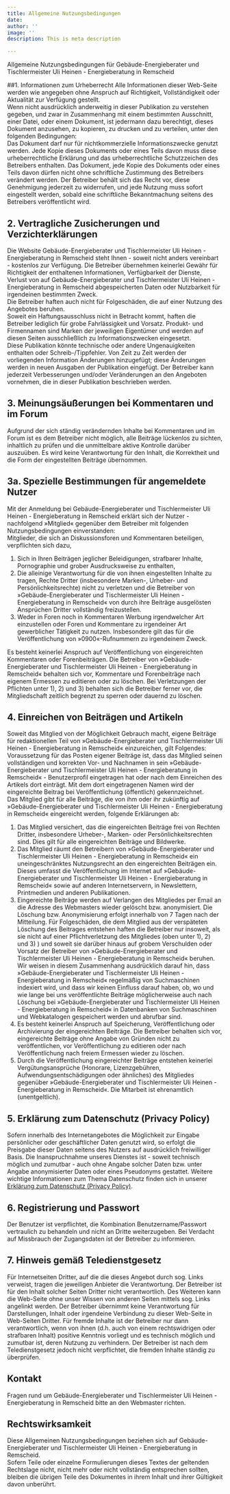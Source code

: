 ```yaml
---
title: Allgemeine Nutzungsbedingungen
date:
author: ''
image: ''
description: This is meta description

---
```

Allgemeine Nutzungsbedingungen für Gebäude-Energieberater und Tischlermeister Uli Heinen - Energieberatung in Remscheid

##1. Informationen zum Urheberrecht
Alle Informationen dieser Web-Seite werden wie angegeben ohne Anspruch auf Richtigkeit, Vollständigkeit oder Aktualität zur Verfügung gestellt.  
Wenn nicht ausdrücklich anderweitig in dieser Publikation zu verstehen gegeben, und zwar in Zusammenhang mit einem bestimmten Ausschnitt, einer Datei, oder einem Dokument, ist jedermann dazu berechtigt, dieses Dokument anzusehen, zu kopieren, zu drucken und zu verteilen, unter den folgenden Bedingungen:  
Das Dokument darf nur für nichtkommerzielle Informationszwecke genutzt werden. Jede Kopie dieses Dokuments oder eines Teils davon muss diese urheberrechtliche Erklärung und das urheberrechtliche Schutzzeichen des Betreibers enthalten. Das Dokument, jede Kopie des Dokuments oder eines Teils davon dürfen nicht ohne schriftliche Zustimmung des Betreibers verändert werden. Der Betreiber behält sich das Recht vor, diese Genehmigung jederzeit zu widerrufen, und jede Nutzung muss sofort eingestellt werden, sobald eine schriftliche Bekanntmachung seitens des Betreibers veröffentlicht wird.

## 2. Vertragliche Zusicherungen und Verzichterklärungen
Die Website Gebäude-Energieberater und Tischlermeister Uli Heinen - Energieberatung in Remscheid steht Ihnen - soweit nicht anders vereinbart - kostenlos zur Verfügung. Die Betreiber übernehmen keinerlei Gewähr für Richtigkeit der enthaltenen Informationen, Verfügbarkeit der Dienste, Verlust von auf Gebäude-Energieberater und Tischlermeister Uli Heinen - Energieberatung in Remscheid abgespeicherten Daten oder Nutzbarkeit für irgendeinen bestimmten Zweck.  
Die Betreiber haften auch nicht für Folgeschäden, die auf einer Nutzung des Angebotes beruhen.  
Soweit ein Haftungsausschluss nicht in Betracht kommt, haften die Betreiber lediglich für grobe Fahrlässigkeit und Vorsatz. Produkt- und Firmennamen sind Marken der jeweiligen Eigentümer und werden auf diesen Seiten ausschließlich zu Informationszwecken eingesetzt.  
Diese Publikation könnte technische oder andere Ungenauigkeiten enthalten oder Schreib-/Tippfehler. Von Zeit zu Zeit werden der vorliegenden Information Änderungen hinzugefügt; diese Änderungen werden in neuen Ausgaben der Publikation eingefügt. Der Betreiber kann jederzeit Verbesserungen und/oder Veränderungen an den Angeboten vornehmen, die in dieser Publikation beschrieben werden.

## 3. Meinungsäußerungen bei Kommentaren und im Forum
Aufgrund der sich ständig verändernden Inhalte bei Kommentaren und im Forum ist es dem Betreiber nicht möglich, alle Beiträge lückenlos zu sichten, inhaltlich zu prüfen und die unmittelbare aktive Kontrolle darüber auszuüben. Es wird keine Verantwortung für den Inhalt, die Korrektheit und die Form der eingestellten Beiträge übernommen.

## 3a. Spezielle Bestimmungen für angemeldete Nutzer
Mit der Anmeldung bei Gebäude-Energieberater und Tischlermeister Uli Heinen - Energieberatung in Remscheid erklärt sich der Nutzer - nachfolgend »Mitglied« gegenüber dem Betreiber mit folgenden Nutzungsbedingungen einverstanden:  
Mitglieder, die sich an Diskussionsforen und Kommentaren beteiligen, verpflichten sich dazu,

1. Sich in Ihren Beiträgen jeglicher Beleidigungen, strafbarer Inhalte, Pornographie und grober Ausdrucksweise zu enthalten,
2. Die alleinige Verantwortung für die von ihnen eingestellten Inhalte zu tragen, Rechte Dritter (insbesondere Marken-, Urheber- und Persönlichkeitsrechte) nicht zu verletzen und die Betreiber von »Gebäude-Energieberater und Tischlermeister Uli Heinen - Energieberatung in Remscheid« von durch ihre Beiträge ausgelösten Ansprüchen Dritter vollständig freizustellen.
3. Weder in Foren noch in Kommentaren Werbung irgendwelcher Art einzustellen oder Foren und Kommentare zu irgendeiner Art gewerblicher Tätigkeit zu nutzen. Insbesondere gilt das für die Veröffentlichung von »0900«-Rufnummern zu irgendeinem Zweck.

Es besteht keinerlei Anspruch auf Veröffentlichung von eingereichten Kommentaren oder Forenbeiträgen. Die Betreiber von »Gebäude-Energieberater und Tischlermeister Uli Heinen - Energieberatung in Remscheid« behalten sich vor, Kommentare und Forenbeiträge nach eigenem Ermessen zu editieren oder zu löschen. Bei Verletzungen der Pflichten unter 1), 2) und 3) behalten sich die Betreiber ferner vor, die Mitgliedschaft zeitlich begrenzt zu sperren oder dauernd zu löschen.

## 4. Einreichen von Beiträgen und Artikeln
Soweit das Mitglied von der Möglichkeit Gebrauch macht, eigene Beiträge für redaktionellen Teil von »Gebäude-Energieberater und Tischlermeister Uli Heinen - Energieberatung in Remscheid« einzureichen, gilt Folgendes:  
Voraussetzung für das Posten eigener Beiträge ist, dass das Mitglied seinen vollständigen und korrekten Vor- und Nachnamen in sein »Gebäude-Energieberater und Tischlermeister Uli Heinen - Energieberatung in Remscheid« - Benutzerprofil eingetragen hat oder nach dem Einreichen des Artikels dort einträgt. Mit dem dort eingetragenen Namen wird der eingereichte Beitrag bei Veröffentlichung (öffentlich) gekennzeichnet.  
Das Mitglied gibt für alle Beiträge, die von ihm oder ihr zukünftig auf »Gebäude-Energieberater und Tischlermeister Uli Heinen - Energieberatung in Remscheid« eingereicht werden, folgende Erklärungen ab:

1. Das Mitglied versichert, das die eingereichten Beiträge frei von Rechten Dritter, insbesondere Urheber-, Marken- oder Persönlichkeitsrechten sind. Dies gilt für alle eingereichten Beiträge und Bildwerke.
2. Das Mitglied räumt den Betreibern von »Gebäude-Energieberater und Tischlermeister Uli Heinen - Energieberatung in Remscheid« ein uneingeschränktes Nutzungsrecht an den eingereichten Beiträgen ein. Dieses umfasst die Veröffentlichung im Internet auf »Gebäude-Energieberater und Tischlermeister Uli Heinen - Energieberatung in Remscheid« sowie auf anderen Internetservern, in Newslettern, Printmedien und anderen Publikationen.
3. Eingereichte Beiträge werden auf Verlangen des Mitgliedes per Email an die Adresse des Webmasters wieder gelöscht bzw. anonymisiert. Die Löschung bzw. Anonymisierung erfolgt innerhalb von 7 Tagen nach der Mitteilung. Für Folgeschäden, die dem Mitglied aus der verspäteten Löschung des Beitrages entstehen haften die Betreiber nur insoweit, als sie nicht auf einer Pflichtverletzung des Mitgliedes (oben unter 1), 2) und 3) ) und soweit sie darüber hinaus auf grobem Verschulden oder Vorsatz der Betreiber von »Gebäude-Energieberater und Tischlermeister Uli Heinen - Energieberatung in Remscheid« beruhen. Wir weisen in diesem Zusammenhang ausdrücklich darauf hin, dass »Gebäude-Energieberater und Tischlermeister Uli Heinen - Energieberatung in Remscheid« regelmäßig von Suchmaschinen indexiert wird, und dass wir keinen Einfluss darauf haben, ob, wo und wie lange bei uns veröffentlichte Beiträge möglicherweise auch nach Löschung bei »Gebäude-Energieberater und Tischlermeister Uli Heinen - Energieberatung in Remscheid« in Datenbanken von Suchmaschinen und Webkatalogen gespeichert werden und abrufbar sind.
4. Es besteht keinerlei Anspruch auf Speicherung, Veröffentlichung oder Archivierung der eingereichten Beiträge. Die Betreiber behalten sich vor, eingereichte Beiträge ohne Angabe von Gründen nicht zu veröffentlichen, vor Veröffentlichung zu editieren oder nach Veröffentlichung nach freiem Ermessen wieder zu löschen.
5. Durch die Veröffentlichung eingereichter Beiträge entstehen keinerlei Vergütungsansprüche (Honorare, Lizenzgebühren, Aufwendungsentschädigungen oder ähnliches) des Mitgliedes gegenüber »Gebäude-Energieberater und Tischlermeister Uli Heinen - Energieberatung in Remscheid«. Die Mitarbeit ist ehrenamtlich (unentgeltlich).

## 5. Erklärung zum Datenschutz (Privacy Policy)
Sofern innerhalb des Internetangebotes die Möglichkeit zur Eingabe persönlicher oder geschäftlicher Daten genutzt wird, so erfolgt die Preisgabe dieser Daten seitens des Nutzers auf ausdrücklich freiwilliger Basis. Die Inanspruchnahme unseres Dienstes ist - soweit technisch möglich und zumutbar - auch ohne Angabe solcher Daten bzw. unter Angabe anonymisierter Daten oder eines Pseudonyms gestattet. Weitere wichtige Informationen zum Thema Datenschutz finden sich in unserer [Erklärung zum Datenschutz (Privacy Policy)](http://energieberatung-heinen.de/impressum?view=datenschutz).

## 6. Registrierung und Passwort
Der Benutzer ist verpflichtet, die Kombination Benutzername/Passwort vertraulich zu behandeln und nicht an Dritte weiterzugeben. Bei Verdacht auf Missbrauch der Zugangsdaten ist der Betreiber zu informieren.

## 7. Hinweis gemäß Teledienstgesetz
Für Internetseiten Dritter, auf die die dieses Angebot durch sog. Links verweist, tragen die jeweiligen Anbieter die Verantwortung. Der Betreiber ist für den Inhalt solcher Seiten Dritter nicht verantwortlich. Des Weiteren kann die Web-Seite ohne unser Wissen von anderen Seiten mittels sog. Links angelinkt werden. Der Betreiber übernimmt keine Verantwortung für Darstellungen, Inhalt oder irgendeine Verbindung zu dieser Web-Seite in Web-Seiten Dritter. Für fremde Inhalte ist der Betreiber nur dann verantwortlich, wenn von ihnen (d.h. auch von einem rechtswidrigen oder strafbaren Inhalt) positive Kenntnis vorliegt und es technisch möglich und zumutbar ist, deren Nutzung zu verhindern. Der Betreiber ist nach dem Teledienstgesetz jedoch nicht verpflichtet, die fremden Inhalte ständig zu überprüfen.

## Kontakt
Fragen rund um Gebäude-Energieberater und Tischlermeister Uli Heinen - Energieberatung in Remscheid bitte an den Webmaster richten.

## Rechtswirksamkeit
Diese Allgemeinen Nutzungsbedingungen beziehen sich auf Gebäude-Energieberater und Tischlermeister Uli Heinen - Energieberatung in Remscheid.  
Sofern Teile oder einzelne Formulierungen dieses Textes der geltenden Rechtslage nicht, nicht mehr oder nicht vollständig entsprechen sollten, bleiben die übrigen Teile des Dokumentes in ihrem Inhalt und ihrer Gültigkeit davon unberührt.
